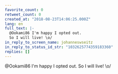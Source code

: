 ```yaml
---
favorite_count: 0
retweet_count: 0
created_at: "2018-08-23T14:06:25.000Z"
lang: en
full_text: |-
  @Ookami86 I'm happy I opted out.
  So I will live! \o/
in_reply_to_screen_name: johanneswseitz
in_reply_to_status_id_str: "1032625774359183360"
replies: []
---
```


@Ookami86 I'm happy I opted out. So I will live! \o/
